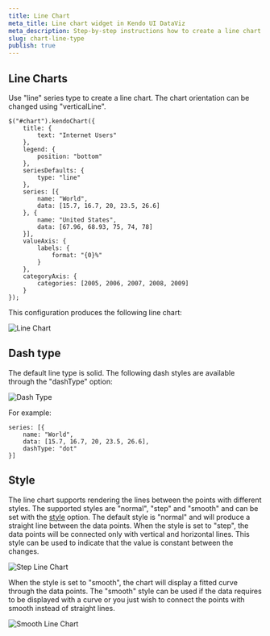 ```yaml
---
title: Line Chart
meta_title: Line chart widget in Kendo UI DataViz
meta_description: Step-by-step instructions how to create a line chart in Kendo UI DataViz, configuration of a line chart.
slug: chart-line-type
publish: true
---
```


## Line Charts

Use "line" series type to create a line chart. The chart orientation can be changed using "verticalLine".

    $("#chart").kendoChart({
        title: {
            text: "Internet Users"
        },
        legend: {
            position: "bottom"
        },
        seriesDefaults: {
            type: "line"
        },
        series: [{
            name: "World",
            data: [15.7, 16.7, 20, 23.5, 26.6]
        }, {
            name: "United States",
            data: [67.96, 68.93, 75, 74, 78]
        }],
        valueAxis: {
            labels: {
                format: "{0}%"
            }
        },
        categoryAxis: {
            categories: [2005, 2006, 2007, 2008, 2009]
        }
    });


This configuration produces the following line chart:

![Line Chart](chart-line.png)

## Dash type

The default line type is solid. The following dash styles are available through the "dashType" option:

![Dash Type](chart-dash-types.png)


For example:

    series: [{
        name: "World",
        data: [15.7, 16.7, 20, 23.5, 26.6],
        dashType: "dot"
    }]

## Style

The line chart supports rendering the lines between the points with different styles. The supported styles are "normal", "step" and "smooth" and can be set with the [style](/kendo-ui/api/dataviz/chart#configuration-series.style) option. The default style is "normal" and will produce a straight line between the data points. When the style is set to "step", the data points will be connected only with vertical and horizontal lines. This style can be used to indicate that the value is constant between the changes. 
 
![Step Line Chart](chart-step-line.png)

When the style is set to "smooth", the chart will display a fitted curve through the data points. The "smooth" style can be used if the data requires to be displayed with a curve or you just wish to connect the points with smooth instead of straight lines. 

![Smooth Line Chart](chart-smooth-line.png)
